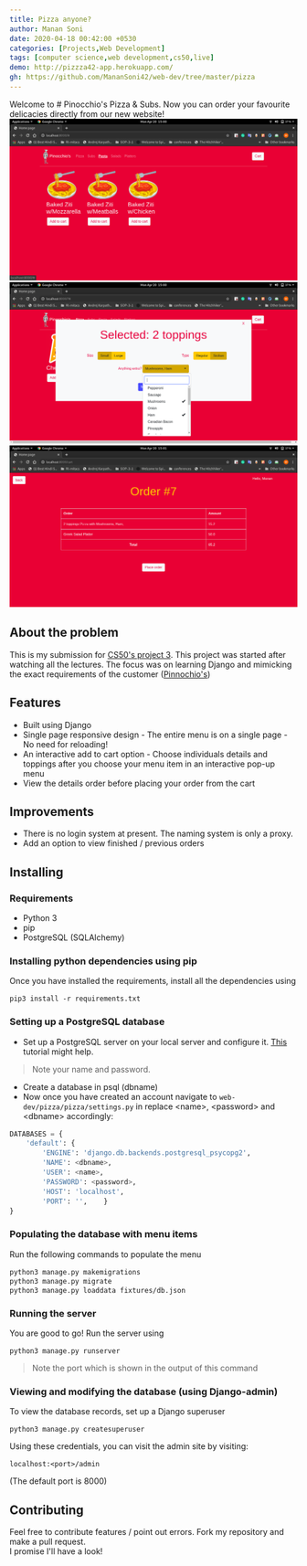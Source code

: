 ```yaml
---
title: Pizza anyone?
author: Manan Soni
date: 2020-04-18 00:42:00 +0530
categories: [Projects,Web Development]
tags: [computer science,web development,cs50,live]
demo: http://pizzza42-app.herokuapp.com/
gh: https://github.com/MananSoni42/web-dev/tree/master/pizza
---
```


Welcome to # Pinocchio's Pizza & Subs. Now you can order your favourite delicacies directly from our new website!
![home](/assets/img/projects/webD/pizza1.png)
![selection](/assets/img/projects/webD/pizza2.png)
![order](/assets/img/projects/webD/pizza3.png)

## About the problem
This is my submission for [CS50's project 3](https://docs.cs50.net/ocw/web/projects/3/project3.html).
This project was started after watching all the lectures. The focus was on learning Django and mimicking the exact requirements of the customer ([Pinnochio's](http://www.pinocchiospizza.net/menu.html))

## Features
* Built using Django
* Single page responsive design - The entire menu is on a single page - No need for reloading!
* An interactive add to cart option - Choose individuals details and toppings after you choose your menu item in an interactive pop-up menu
* View the details order before placing your order from the cart

## Improvements
* There is no login system at present. The naming system is only a proxy.
* Add an option to view finished / previous orders

## Installing
### Requirements
* Python 3
* pip
* PostgreSQL (SQLAlchemy)

### Installing python dependencies using pip
Once you have installed the requirements, install all the dependencies using
```terminal
pip3 install -r requirements.txt
```  
### Setting up a PostgreSQL database
* Set up a PostgreSQL server on your local server and configure it. [This](https://www.digitalocean.com/community/tutorials/how-to-install-and-use-postgresql-on-ubuntu-18-04) tutorial might help.  
> Note your name and password.  

* Create a database in psql (dbname)
* Now once you have created an account navigate to ```web-dev/pizza/pizza/settings.py``` in replace \<name\>, \<password\> and \<dbname\> accordingly:
```python
DATABASES = {
    'default': {
        'ENGINE': 'django.db.backends.postgresql_psycopg2',
        'NAME': <dbname>,
        'USER': <name>,
        'PASSWORD': <password>,
        'HOST': 'localhost',
        'PORT': '',    }
}
```

### Populating the database with menu items
Run the following commands to populate the menu
```terminal
python3 manage.py makemigrations
python3 manage.py migrate
python3 manage.py loaddata fixtures/db.json
```
### Running the server
You are good to go! Run the server using
```
python3 manage.py runserver
```
> Note the port which is shown in the output of this command

### Viewing and modifying the database (using Django-admin)
To view the database records, set up a Django superuser
```terminal
python3 manage.py createsuperuser
```
Using these credentials, you can visit the admin site by visiting:  
```
localhost:<port>/admin
```
(The default port is 8000)

## Contributing
Feel free to contribute features / point out errors. Fork my repository and make a pull request.  
I promise I'll have a look!

